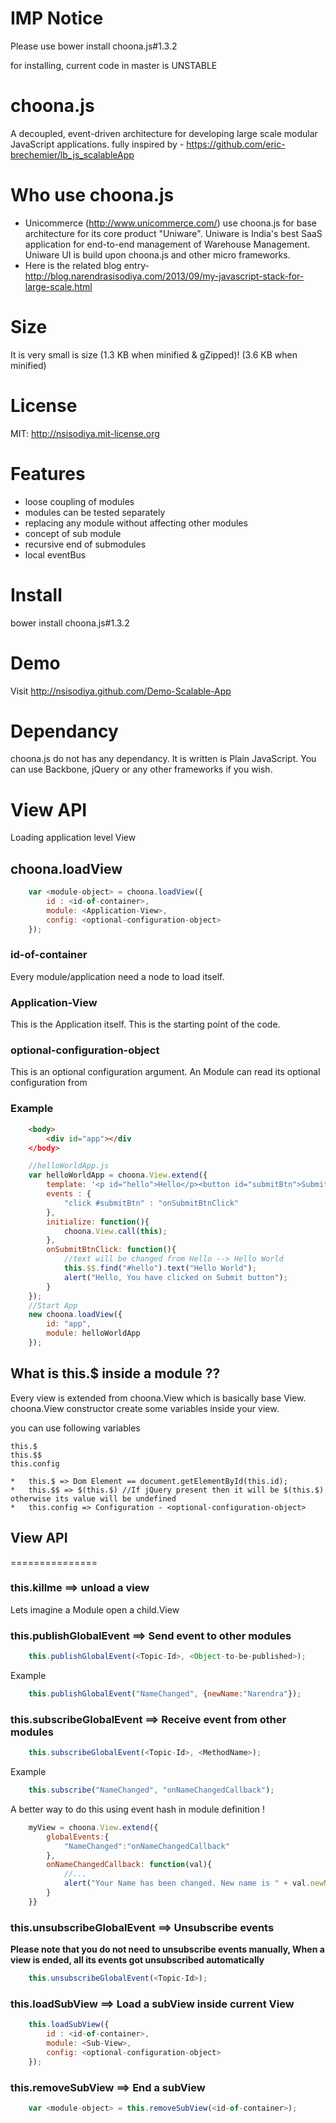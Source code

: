 IMP Notice
==========
Please use 
  bower install choona.js#1.3.2

for installing, current code in master is UNSTABLE

choona.js
=========
A decoupled, event-driven architecture for developing large scale modular JavaScript applications.
fully inspired by - https://github.com/eric-brechemier/lb_js_scalableApp

Who use choona.js
=================
* Unicommerce (http://www.unicommerce.com/) use choona.js for base architecture for its core product "Uniware". Uniware is India's best SaaS application for end-to-end management of Warehouse Management. Uniware UI is build upon choona.js and other micro frameworks.
* Here is the related blog entry- http://blog.narendrasisodiya.com/2013/09/my-javascript-stack-for-large-scale.html

Size
====
It is very small is size 
(1.3 KB when minified & gZipped)!
(3.6 KB when minified)

License
========
MIT: http://nsisodiya.mit-license.org

Features
=======
* loose coupling of modules
* modules can be tested separately
* replacing any module without affecting other modules
* concept of sub module
* recursive end of submodules
* local eventBus

Install
==========
 bower install choona.js#1.3.2
 

Demo
=============
Visit http://nsisodiya.github.com/Demo-Scalable-App


Dependancy
============
choona.js do not has any dependancy. It is written is Plain JavaScript.
You can use Backbone, jQuery or any other frameworks if you wish. 

View API
========

Loading application level View
 
## choona.loadView

```javascript
	var <module-object> = choona.loadView({
		id : <id-of-container>, 
		module: <Application-View>, 
		config: <optional-configuration-object>
	});
```

### id-of-container
Every module/application need a node to load itself.

### Application-View
This is the Application itself. This is the starting point of the code.

### optional-configuration-object
This is an optional configuration argument. An Module can read its optional configuration from 


### Example

```html
    <body>
        <div id="app"></div
    </body>
```


```javascript
	//helloWorldApp.js
	var helloWorldApp = choona.View.extend({
		template: '<p id="hello">Hello</p><button id="submitBtn">Submit</button',
		events : {
		    "click #submitBtn" : "onSubmitBtnClick"
		},
		initialize: function(){	    
		    choona.View.call(this);
		},
		onSubmitBtnClick: function(){
		    //text will be changed from Hello --> Hello World
		    this.$$.find("#hello").text("Hello World");
		    alert("Hello, You have clicked on Submit button");
		}
	});
	//Start App
	new choona.loadView({
		id: "app", 
		module: helloWorldApp
	});
```

## What is this.$ inside a module ??
Every view is extended from choona.View which is basically base View.
choona.View constructor create some variables inside your view.

you can use following variables 

    this.$
    this.$$
    this.config


```
*	this.$ => Dom Element == document.getElementById(this.id);
*	this.$$ => $(this.$) //If jQuery present then it will be $(this.$) otherwise its value will be undefined
*	this.config => Configuration - <optional-configuration-object>
```

## View API
===============


### this.killme  ==> unload a view
Lets imagine a Module open a child.View

### this.publishGlobalEvent  ==> Send event to other modules
```javascript
	this.publishGlobalEvent(<Topic-Id>, <Object-to-be-published>);
```

Example

```javascript
	this.publishGlobalEvent("NameChanged", {newName:"Narendra"});
```

### this.subscribeGlobalEvent  ==> Receive event from other modules
```javascript
	this.subscribeGlobalEvent(<Topic-Id>, <MethodName>);
```
Example

```javascript
	this.subscribe("NameChanged", "onNameChangedCallback");
```

A better way to do this using event hash in module definition !

```javascript
    myView = choona.View.extend({
        globalEvents:{
            "NameChanged":"onNameChangedCallback"
        },
        onNameChangedCallback: function(val){
            //...
            alert("Your Name has been changed. New name is " + val.newName);
        }
    }}
```

### this.unsubscribeGlobalEvent  ==> Unsubscribe events
**Please note that you do not need to unsubscribe events manually, 
When a view is ended, all its events got unsubscribed automatically**
```javascript
	this.unsubscribeGlobalEvent(<Topic-Id>);
```

### this.loadSubView  ==> Load a subView inside current View
```javascript
	this.loadSubView({
		id : <id-of-container>, 
		module: <Sub-View>, 
		config: <optional-configuration-object>
	});
```
### this.removeSubView  ==> End a subView
```javascript
	var <module-object> = this.removeSubView(<id-of-container>);
```